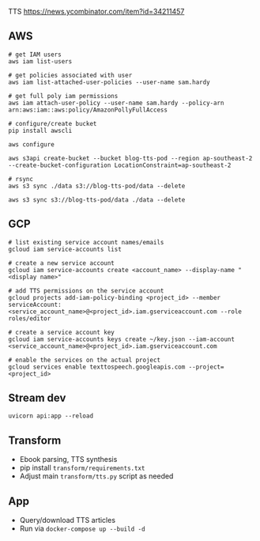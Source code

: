 TTS
https://news.ycombinator.com/item?id=34211457

## AWS
```
# get IAM users
aws iam list-users

# get policies associated with user
aws iam list-attached-user-policies --user-name sam.hardy

# get full poly iam permissions
aws iam attach-user-policy --user-name sam.hardy --policy-arn arn:aws:iam::aws:policy/AmazonPollyFullAccess
```

```
# configure/create bucket
pip install awscli

aws configure

aws s3api create-bucket --bucket blog-tts-pod --region ap-southeast-2 --create-bucket-configuration LocationConstraint=ap-southeast-2

# rsync
aws s3 sync ./data s3://blog-tts-pod/data --delete

aws s3 sync s3://blog-tts-pod/data ./data --delete
```

## GCP
```
# list existing service account names/emails
gcloud iam service-accounts list

# create a new service account
gcloud iam service-accounts create <account_name> --display-name "<display name>"

# add TTS permissions on the service account
gcloud projects add-iam-policy-binding <project_id> --member serviceAccount:<service_account_name>@<project_id>.iam.gserviceaccount.com --role roles/editor

# create a service account key
gcloud iam service-accounts keys create ~/key.json --iam-account <service_account_name>@<project_id>.iam.gserviceaccount.com

# enable the services on the actual project
gcloud services enable texttospeech.googleapis.com --project=<project_id>
```

## Stream dev
```
uvicorn api:app --reload
```

## Transform
- Ebook parsing, TTS synthesis
- pip install `transform/requirements.txt`
- Adjust main `transform/tts.py` script as needed

## App
- Query/download TTS articles
- Run via `docker-compose up --build -d`